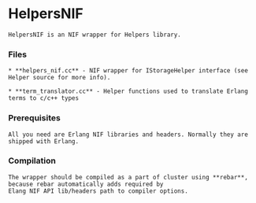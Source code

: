 HelpersNIF
==========

	HelpersNIF is an NIF wrapper for Helpers library. 

### Files

	* **helpers_nif.cc** - NIF wrapper for IStorageHelper interface (see Helper source for more info).

	* **term_translator.cc** - Helper functions used to translate Erlang terms to c/c++ types

### Prerequisites

	All you need are Erlang NIF libraries and headers. Normally they are shipped with Erlang.

### Compilation

	The wrapper should be compiled as a part of cluster using **rebar**, because rebar automatically adds required by 
	Elang NIF API lib/headers path to compiler options.